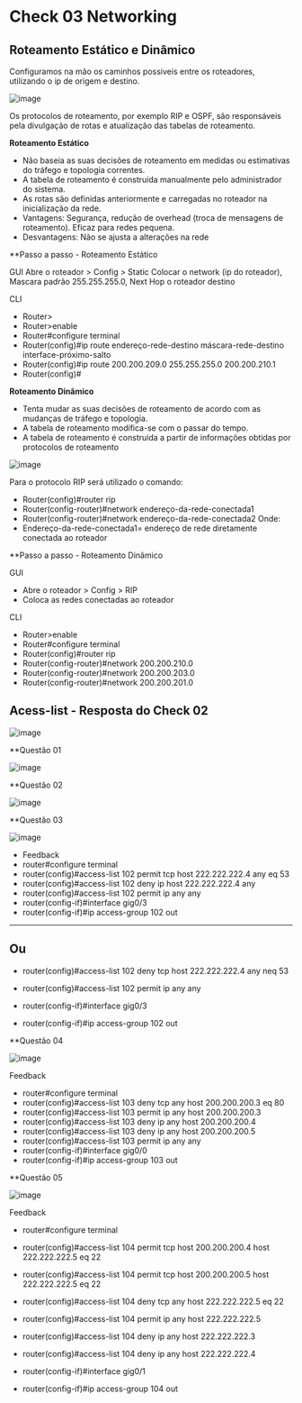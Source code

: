 # Check 03 Networking

## Roteamento Estático e Dinâmico

Configuramos na mão os caminhos possiveis entre os roteadores, utilizando o ip de origem e destino.

![image](https://github.com/vtorresdantas/FIAP-3SIR/assets/82169520/467e6c79-1f39-4da6-a72d-4d6c38d674fc)

Os protocolos de roteamento, por exemplo RIP e OSPF, são responsáveis pela divulgação de rotas e atualização das tabelas de roteamento.

**Roteamento Estático** 
- Não baseia as suas decisões de roteamento em medidas ou estimativas do tráfego e topologia correntes.
- A tabela de roteamento é construída manualmente pelo administrador do sistema.
- As rotas são definidas anteriormente e carregadas no roteador na inicialização da rede.
- Vantagens: Segurança, redução de overhead (troca de mensagens de roteamento). Eficaz para redes pequena.
- Desvantagens: Não se ajusta a alterações na rede

**Passo a passo - Roteamento Estático

GUI
Abre o roteador > Config > Static
Colocar o network (ip do roteador), Mascara padrão 255.255.255.0, Next Hop o roteador destino

CLI
- Router>
- Router>enable
- Router#configure terminal
- Router(config)#ip route endereço-rede-destino máscara-rede-destino interface-próximo-salto
- Router(config)#ip route 200.200.209.0 255.255.255.0 200.200.210.1
- Router(config)#

**Roteamento Dinâmico** 
- Tenta mudar as suas decisões de roteamento de acordo com as mudanças de tráfego e topologia.
- A tabela de roteamento modifica-se com o passar do tempo.
- A tabela de roteamento é construída a partir de informações obtidas por protocolos de roteamento

![image](https://github.com/vtorresdantas/FIAP-3SIR/assets/82169520/9fedc14e-0e86-4c8b-bd88-091361dad9ea)

Para o protocolo RIP será utilizado o comando:
- Router(config)#router rip
- Router(config-router)#network endereço-da-rede-conectada1
- Router(config-router)#network endereço-da-rede-conectada2
Onde:
- Endereço-da-rede-conectada1= endereço de rede diretamente conectada ao roteador

**Passo a passo - Roteamento Dinâmico

GUI
- Abre o roteador > Config > RIP
- Coloca as redes conectadas ao roteador

CLI
- Router>enable
- Router#configure terminal
- Router(config)#router rip
- Router(config-router)#network 200.200.210.0
- Router(config-router)#network 200.200.203.0
- Router(config-router)#network 200.200.201.0

## Acess-list - Resposta do Check 02

![image](https://github.com/vtorresdantas/FIAP-3SIR/assets/82169520/298e6242-025a-42c5-bc85-5770fade1664)

**Questão 01

![image](https://github.com/vtorresdantas/FIAP-3SIR/assets/82169520/91b0cb44-1813-4cb7-ad2e-3d8c5ca5bb0d)

**Questão 02

![image](https://github.com/vtorresdantas/FIAP-3SIR/assets/82169520/730dfaa6-37f2-476d-9778-d68c1682900b)

**Questão 03

![image](https://github.com/vtorresdantas/FIAP-3SIR/assets/82169520/c2a94036-badd-40dc-9a87-850dee73e5b5)

- Feedback
- router#configure terminal
- router(config)#access-list 102 permit tcp host 222.222.222.4 any eq 53
- router(config)#access-list 102 deny ip host 222.222.222.4 any
- router(config)#access-list 102 permit ip any any
- router(config-if)#interface gig0/3
- router(config-if)#ip access-group 102 out


-------------------
Ou
-------------------

- router(config)#access-list 102 deny tcp host 222.222.222.4 any neq 53
- router(config)#access-list 102 permit ip any any

- router(config-if)#interface gig0/3
- router(config-if)#ip access-group 102 out

**Questão 04

![image](https://github.com/vtorresdantas/FIAP-3SIR/assets/82169520/edd52ecd-8627-4453-b60a-fd170b20216f)

Feedback
- router#configure terminal
- router(config)#access-list 103 deny tcp any host 200.200.200.3 eq 80
- router(config)#access-list 103 permit ip any host 200.200.200.3
- router(config)#access-list 103 deny ip any host 200.200.200.4
- router(config)#access-list 103 deny ip any host 200.200.200.5
- router(config)#access-list 103 permit ip any any
- router(config-if)#interface gig0/0
- router(config-if)#ip access-group 103 out

**Questão 05

![image](https://github.com/vtorresdantas/FIAP-3SIR/assets/82169520/771f2b89-e5bb-4fce-b057-c40ae4e4f0a3)

Feedback
- router#configure terminal
- router(config)#access-list 104 permit tcp host 200.200.200.4 host 222.222.222.5 eq 22
- router(config)#access-list 104 permit tcp host 200.200.200.5 host 222.222.222.5 eq 22
- router(config)#access-list 104 deny tcp any host 222.222.222.5 eq 22
- router(config)#access-list 104 permit ip any host 222.222.222.5
- router(config)#access-list 104 deny ip any host 222.222.222.3
- router(config)#access-list 104 deny ip any host 222.222.222.4

- router(config-if)#interface gig0/1
- router(config-if)#ip access-group 104 out

